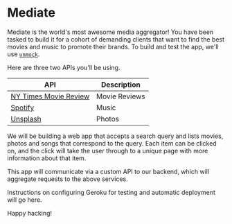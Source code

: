 # Mediate

Mediate is the world's most awesome media aggregator! You have been tasked to build it for a cohort of demanding clients that want to find the best movies and music to promote their brands.  To build and test the app, we'll use [`unmock`](https://githutb.com/unmock/unmock-js).

Here are three two APIs you'll be using.

| API                                                                       | Description   |
| ------------------------------------------------------------------------- | ------------- |
| [NY Times Movie Review](https://developer.nytimes.com/apis)                | Movie Reviews |
| [Spotify](https://developer.spotify.com/documentation/web-api/reference/) | Music         |
| [Unsplash](https://unsplash.com/documentation)                            | Photos        |

We will be building a web app that accepts a search query and lists movies, photos and songs that correspond to the query. Each item can be clicked on, and the click will take the user through to a unique page with more information about that item.

This app will communicate via a custom API to our backend, which will aggregate requests to the above services.

Instructions on configuring Geroku for testing and automatic deployment will go here. 

Happy hacking!

